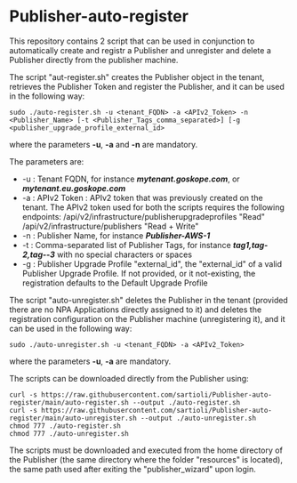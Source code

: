 # Publisher-auto-register

This repository contains 2 script that can be used in conjunction to automatically create and registr a Publisher and unregister and delete a Publisher directly from the publisher machine.

The script "aut-register.sh" creates the Publisher object in the tenant, retrieves the Publisher Token and register the Publisher, and it can be used in the following way:
```
sudo ./auto-register.sh -u <tenant_FQDN> -a <APIv2_Token> -n <Publisher_Name> [-t <Publisher_Tags_comma_separated>] [-g <publisher_upgrade_profile_external_id>
```
where the parameters **-u**, **-a** and **-n** are mandatory.

The parameters are:
* -u : Tenant FQDN, for instance ***mytenant.goskope.com***, or ***mytenant.eu.goskope.com***
* -a : APIv2 Token : APIv2 token that was previously created on the tenant. The APIv2 token used for both the scripts requires the following endpoints:
    /api/v2/infrastructure/publisherupgradeprofiles "Read"
    /api/v2/infrastructure/publishers	"Read + Write"
* -n : Publisher Name, for instance ***Publisher-AWS-1***
* -t : Comma-separated list of Publisher Tags, for instance ***tag1,tag-2,tag--3*** with no special characters or spaces
* -g : Publisher Upgrade Profile "external_id", the "external_id" of a valid Publisher Upgrade Profile. If not provided, or it not-existing, the registration defaults to the Default Upgrade Profile


The script "auto-unregister.sh" deletes the Publisher in the tenant (provided there are no NPA Applications directly assigned to it) and deletes the registration configuration on the Publisher machine (unregistering it), and it can be used in the following way:
```
sudo ./auto-unregister.sh -u <tenant_FQDN> -a <APIv2_Token>
```
where the parameters **-u**, **-a** are mandatory.

The scripts can be downloaded directly from the Publisher using:
```
curl -s https://raw.githubusercontent.com/sartioli/Publisher-auto-register/main/auto-register.sh --output ./auto-register.sh
curl -s https://raw.githubusercontent.com/sartioli/Publisher-auto-register/main/auto-unregister.sh --output ./auto-unregister.sh
chmod 777 ./auto-register.sh
chmod 777 ./auto-unregister.sh

```
The scripts must be downloaded and executed from the home directory of the Publisher (the same directory where the folder "resources" is located), the same path used after exiting the "publisher_wizard" upon login. 
